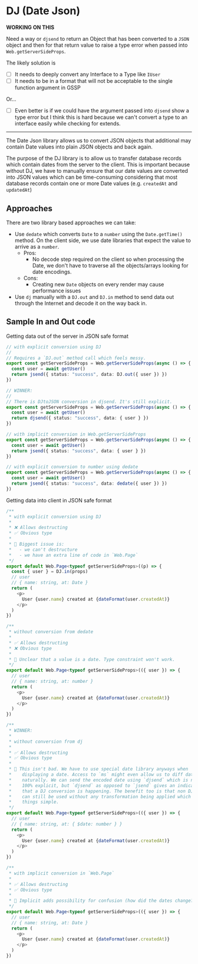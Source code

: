 # DJ (Date Json)

**WORKING ON THIS**

Need a way or `djsend` to return an Object that has been converted to a
`JSON` object and then for that return value to raise a type error when
passed into `Web.getServerSideProps`.

The likely solution is

- [ ] It needs to deeply convert any Interface to a Type like `IUser`
- [ ] It needs to be in a format that will not be acceptable to the single function argument in GSSP

Or...

- [ ] Even better is if we could have the argument passed into `djsend` show a type error but I think this is hard because we can't convert a type to an interface easily while checking for extends.

---

The Date Json library allows us to convert JSON objects that additional may contain Date values into plain JSON objects and back again.

The purpose of the DJ library is to allow us to transfer database records which contain dates from the server to the client. This is important because without DJ, we have to manually ensure that our date values are converted into JSON values which can be time-consuming considering that most database records contain one or more Date values (e.g. `createdAt` and `updatedAt`)

## Approaches

There are two library based approaches we can take:

- Use `dedate` which converts `Date` to a `number` using the `Date.getTime()` method. On the client side, we use date libraries that expect the value to arrive as a `number`.
  - Pros:
    - No decode step required on the client so when processing the Date, we don't have to traverse all the objects/arrays looking for date encodings.
  - Cons:
    - Creating new `Date` objects on every render may cause performance issues
- Use `dj` manually with a `DJ.out` and `DJ.in` method to send data out through the Internet and decode it on the way back in.

## Sample In and Out code

Getting data out of the server in JSON safe format

```ts
// with explicit conversion using DJ
//
// Requires a `DJ.out` method call which feels messy.
export const getServerSideProps = Web.getServerSideProps(async () => {
  const user = await getUser()
  return jsend({ status: "success", data: DJ.out({ user }) })
})

// WINNER:
//
// There is DJtoJSON conversion in djsend. It's still explicit.
export const getServerSideProps = Web.getServerSideProps(async () => {
  const user = await getUser()
  return djsend({ status: "success", data: { user } })
})

// with implicit conversion in Web.getServerSideProps
export const getServerSideProps = Web.getServerSideProps(async () => {
  const user = await getUser()
  return jsend({ status: "success", data: { user } })
})

// with explicit conversion to number using dedate
export const getServerSideProps = Web.getServerSideProps(async () => {
  const user = await getUser()
  return jsend({ status: "success", data: dedate({ user }) })
})
```

Getting data into client in JSON safe format

```ts
/**
 * with explicit conversion using DJ
 *
 * ❌ Allows destructing
 * ✅ Obvious type
 *
 * 🍊 Biggest issue is:
 *   - we can't destructure
 *   - we have an extra line of code in `Web.Page`
 */
export default Web.Page<typeof getServerSideProps>((p) => {
  const { user } = DJ.in(props)
  // user
  // { name: string, at: Date }
  return (
    <p>
      User {user.name} created at {dateFormat(user.createdAt)}
    </p>
  )
})

/**
 * without conversion from dedate
 *
 * ✅ Allows destructing
 * ❌ Obvious type
 *
 * 🍊 Unclear that a value is a date. Type constraint won't work.
 */
export default Web.Page<typeof getServerSideProps>(({ user }) => {
  // user
  // { name: string, at: number }
  return (
    <p>
      User {user.name} created at {dateFormat(user.createdAt)}
    </p>
  )
})

/**
 * WINNER:
 *
 * without conversion from dj
 *
 * ✅ Allows destructing
 * ✅ Obvious type
 *
 * 🍊 This isn't bad. We have to use special date library anyways when
 *    displaying a date. Access to `ms` might even allow us to diff dates
 *    naturally. We can send the encoded date using `djsend` which is not
 *    100% explicit, but `djsend` as opposed to `jsend` gives an indication
 *    that a DJ conversion is happening. The benefit too is that non DJ values
 *    can still be used without any transformation being applied which keeps
 *    things simple.
 */
export default Web.Page<typeof getServerSideProps>(({ user }) => {
  // user
  // { name: string, at: { $date: number } }
  return (
    <p>
      User {user.name} created at {dateFormat(user.createdAt)}
    </p>
  )
})

/**
 * with implicit conversion in `Web.Page`
 *
 * ✅ Allows destructing
 * ✅ Obvious type
 *
 * 🍊 Implicit adds possibility for confusion (how did the dates change?)
 */
export default Web.Page<typeof getServerSideProps>(({ user }) => {
  // user
  // { name: string, at: Date }
  return (
    <p>
      User {user.name} created at {dateFormat(user.createdAt)}
    </p>
  )
})
```
